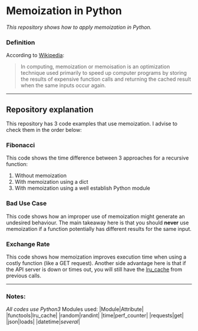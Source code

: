 # Memoization in Python #

_*This repository shows how to apply memoization in Python.*_

### Definition ###
According to [Wikipedia](https://en.wikipedia.org/wiki/Memoization):
> In computing, memoization or memoisation is an optimization technique used primarily to speed up computer programs by storing the results of expensive function calls and returning the cached result when the same inputs occur again.

---

## Repository explanation ##
This repository has 3 code examples that use memoization. I advise to check them in the order below:

### Fibonacci ###
This code shows the time difference between 3 approaches for a recursive function:
1. Without memoization
2. With memoization using a dict
3. With memoization using a well establish Python module

### Bad Use Case ###
This code shows how an improper use of memoization might generate an undesired behaviour.
The main takeaway here is that you should **never** use memoization if a function potentially has different results for the same input.

### Exchange Rate ###
This code shows how memoization improves execution time when using a costly function (like a GET request). Another side advantage here is that if the API server is down
or times out, you will still have the [lru_cache](https://www.geeksforgeeks.org/python-functools-lru_cache/) from previous calls.

---

### Notes: ###
*All codes use Python3*
Modules used:
|Module|Attribute|
|functools|lru_cache|
|random|randint|
|time|perf_counter|
|requests|get|
|json|loads|
|datetime|*several*|